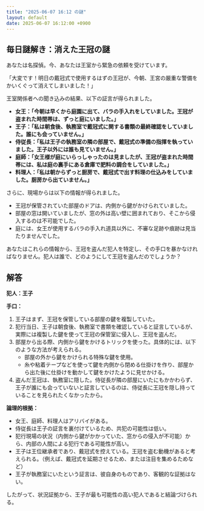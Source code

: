```yaml
---
title: "2025-06-07 16:12 の謎"
layout: default
date: 2025-06-07 16:12:00 +0900
---
```

## 毎日謎解き：消えた王冠の謎

あなたは名探偵。今、あなたは王室から緊急の依頼を受けています。

「大変です！明日の戴冠式で使用するはずの王冠が、今朝、王宮の厳重な警備をかいくぐって消えてしまいました！」

王室関係者への聞き込みの結果、以下の証言が得られました。

*   **女王：「今朝は早くから庭園に出て、バラの手入れをしていました。王冠が盗まれた時間帯は、ずっと庭にいました。」**
*   **王子：「私は朝食後、執務室で戴冠式に関する書類の最終確認をしていました。誰にも会っていません。」**
*   **侍従長：「私は王子の執務室の隣の部屋で、戴冠式の準備の指揮を執っていました。王子以外には誰も見ていません。」**
*   **庭師：「女王様が庭にいらっしゃったのは見ましたが、王冠が盗まれた時間帯には、私は庭の裏手にある倉庫で肥料の調合をしていました。」**
*   **料理人：「私は朝からずっと厨房で、戴冠式で出す料理の仕込みをしていました。厨房から出ていません。」**

さらに、現場からは以下の情報が得られました。

*   王冠が保管されていた部屋のドアは、内側から鍵がかけられていました。
*   部屋の窓は開いていましたが、窓の外は高い壁に囲まれており、そこから侵入するのは不可能でした。
*   庭には、女王が使用するバラの手入れ道具以外に、不審な足跡や痕跡は見当たりませんでした。

あなたはこれらの情報から、王冠を盗んだ犯人を特定し、その手口を暴かなければなりません。犯人は誰で、どのようにして王冠を盗んだのでしょうか？

## 解答

**犯人：王子**

**手口：**

1.  王子はまず、王冠を保管している部屋の鍵を複製していた。
2.  犯行当日、王子は朝食後、執務室で書類を確認していると証言しているが、実際には複製した鍵を使って王冠の保管室に侵入し、王冠を盗んだ。
3.  部屋から出る際、内側から鍵をかけるトリックを使った。具体的には、以下のような方法が考えられる。
    *   部屋の外から鍵をかけられる特殊な鍵を使用。
    *   糸や粘着テープなどを使って鍵を内側から閉める仕掛けを作り、部屋から出た後に仕掛けを動かして鍵をかけたように見せかける。
4.  盗んだ王冠は、執務室に隠した。侍従長が隣の部屋にいたにもかかわらず、王子が誰にも会っていないと証言しているのは、侍従長に王冠を隠し持っていることを見られたくなかったから。

**論理的根拠：**

*   女王、庭師、料理人はアリバイがある。
*   侍従長は王子の証言を裏付けているため、共犯の可能性は低い。
*   犯行現場の状況（内側から鍵がかかっていた、窓からの侵入が不可能）から、内部の人間による犯行である可能性が高い。
*   王子は王位継承者であり、戴冠式を控えている。王冠を盗む動機があると考えられる。（例えば、戴冠式を延期させるため、または注目を集めるためなど）
*   王子が執務室にいたという証言は、彼自身のものであり、客観的な証拠はない。

したがって、状況証拠から、王子が最も可能性の高い犯人であると結論づけられる。
